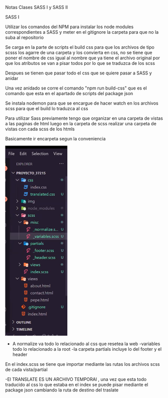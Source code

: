 Notas Clases SASS I y SASS II

SASS I

Utilizar los comandos del NPM para instalar los node modules correspondientes a SASS y meter en el gitignore la carpeta para que no la suba al repositorio

Se carga en la parte de scripts el build css para que los archivos de tipo scsss los agarre de una carpeta y los convierta en css, no se tiene que poner el nombre de css igual al nombre que ya tiene el archivo original por que los atributos se van a pisar todos por lo que se traduzca de los scss


Despues se tienen que pasar todo el css que se quiere pasar a SASS y anidar

Una vez anidado se corre el comando "npm run build-css" que es el comando que esta en el apartado de scripts del package json

Se instala nodemon para que se encargue de hacer watch en los archivos scss para que el build lo traduzca al css

Para utilizar Sass previamente tengo que organizar en una carpeta de vistas a las paginas de html 
luego en la carpeta de scss realizar una carpeta de vistas con cada scss de los htmls

Basicamente ir encarpeta segun la conveniencia

![ScreenShot](/orden%20carpetas.png)

- A normalize va todo lo relacionado al css que resetea la web
-variables todo lo relacionado a la root
-la carpeta partials incluye lo del footer y el header

En el index.scss se tiene que importar mediante las rutas los archivos scss de cada vista/partial

-El TRANSLATE ES UN ARCHIVO TEMPORAl , una vez que esta todo traducido al css lo que estaba en el index se puede pisar mediante el package json cambiando la ruta de destino del traslate
